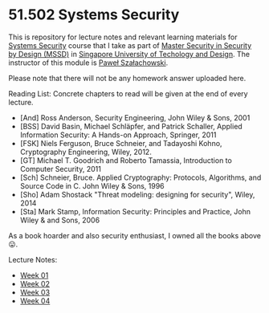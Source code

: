 # 51.502 Systems Security

This is repository for lecture notes and relevant learning materials for [Systems Security](https://istd.sutd.edu.sg/graduate/courses/system-security) course that I take as part of [Master Security in Security by Design (MSSD)](https://istd.sutd.edu.sg/education/mssd/) in [Singapore University of Techology and Design](https://www.sutd.edu.sg/). The instructor of this module is [Paweł Szałachowski](https://pszal.github.io/).

Please note that there will not be any homework answer uploaded here.

Reading List:
Concrete chapters to read will be given at the end of every lecture.
* [And] Ross Anderson, Security Engineering, John Wiley & Sons, 2001
* [BSS] David Basin, Michael Schläpfer, and Patrick Schaller, Applied Information Security: A Hands-on Approach, Springer, 2011
* [FSK] Niels Ferguson, Bruce Schneier, and Tadayoshi Kohno, Cryptography Engineering, Wiley, 2012.
* [GT] Michael T. Goodrich and Roberto Tamassia, Introduction to Computer Security, 2011
* [Sch] Schneier, Bruce. Applied Cryptography: Protocols, Algorithms, and Source Code in C. John Wiley & Sons, 1996
* [Sho] Adam Shostack "Threat modeling: designing for security", Wiley, 2014
* [Sta] Mark Stamp, Information Security: Principles and Practice, John Wiley & and Sons, 2006

As a book hoarder and also security enthusiast, I owned all the books above :stuck_out_tongue:.

Lecture Notes:
* [Week 01](week01.md)
* [Week 02](week02.md)
* [Week 03](week03.md)
* [Week 04](week04.md)
